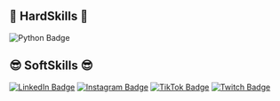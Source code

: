 <!-- ## 💙 Prazer, eu sou o <strong>Luis!</strong> 💙 -->

## 🌊 HardSkills 🌊
![Python Badge](https://img.shields.io/badge/Python-3776AB?style=for-the-badge&logo=python&logoColor=white)


## 😎 SoftSkills 😎
[![LinkedIn Badge](https://img.shields.io/badge/LinkedIn-0077B5?style=for-the-badge&logo=linkedin&logoColor=white)](https://www.linkedin.com/in/luis-santos-80a0121ba)
[![Instagram Badge](https://img.shields.io/badge/Instagram-E4405F?style=for-the-badge&logo=instagram&logoColor=white)](https://www.instagram.com/luix_fds/)
[![TikTok Badge](https://img.shields.io/badge/TikTok-000000?style=for-the-badge&logo=tiktok&logoColor=white)](https://www.tiktok.com/@luix_fim_de_semana)
[![Twitch Badge](https://img.shields.io/badge/Twitch-9146FF?style=for-the-badge&logo=twitch&logoColor=white)](https://www.twitch.tv/luix_fds)

